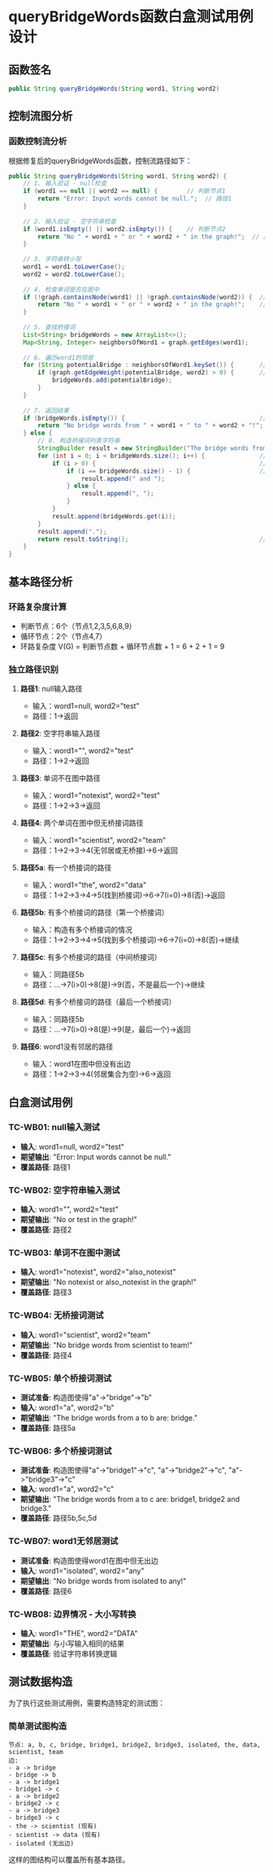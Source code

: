 # queryBridgeWords函数白盒测试用例设计

## 函数签名
```java
public String queryBridgeWords(String word1, String word2)
```

## 控制流图分析

### 函数控制流分析
根据修复后的queryBridgeWords函数，控制流路径如下：

```java
public String queryBridgeWords(String word1, String word2) {
    // 1. 输入验证 - null检查
    if (word1 == null || word2 == null) {        // 判断节点1
        return "Error: Input words cannot be null.";  // 路径1
    }
    
    // 2. 输入验证 - 空字符串检查  
    if (word1.isEmpty() || word2.isEmpty()) {    // 判断节点2
        return "No " + word1 + " or " + word2 + " in the graph!";  // 路径2
    }
    
    // 3. 字符串转小写
    word1 = word1.toLowerCase();
    word2 = word2.toLowerCase();
    
    // 4. 检查单词是否在图中
    if (!graph.containsNode(word1) || !graph.containsNode(word2)) {  // 判断节点3
        return "No " + word1 + " or " + word2 + " in the graph!";    // 路径3
    }
    
    // 5. 查找桥接词
    List<String> bridgeWords = new ArrayList<>();
    Map<String, Integer> neighborsOfWord1 = graph.getEdges(word1);
    
    // 6. 遍历word1的邻居
    for (String potentialBridge : neighborsOfWord1.keySet()) {       // 循环节点4
        if (graph.getEdgeWeight(potentialBridge, word2) > 0) {       // 判断节点5
            bridgeWords.add(potentialBridge);
        }
    }
    
    // 7. 返回结果
    if (bridgeWords.isEmpty()) {                                     // 判断节点6
        return "No bridge words from " + word1 + " to " + word2 + "!";  // 路径4
    } else {
        // 8. 构造桥接词列表字符串
        StringBuilder result = new StringBuilder("The bridge words from " + word1 + " to " + word2 + " are: ");
        for (int i = 0; i < bridgeWords.size(); i++) {               // 循环节点7
            if (i > 0) {                                             // 判断节点8
                if (i == bridgeWords.size() - 1) {                   // 判断节点9
                    result.append(" and ");
                } else {
                    result.append(", ");
                }
            }
            result.append(bridgeWords.get(i));
        }
        result.append(".");
        return result.toString();                                    // 路径5
    }
}
```

## 基本路径分析

### 环路复杂度计算
- 判断节点：6个（节点1,2,3,5,6,8,9）
- 循环节点：2个（节点4,7）
- 环路复杂度 V(G) = 判断节点数 + 循环节点数 + 1 = 6 + 2 + 1 = 9

### 独立路径识别
1. **路径1**: null输入路径
   - 输入：word1=null, word2="test"
   - 路径：1→返回

2. **路径2**: 空字符串输入路径
   - 输入：word1="", word2="test"
   - 路径：1→2→返回

3. **路径3**: 单词不在图中路径
   - 输入：word1="notexist", word2="test"
   - 路径：1→2→3→返回

4. **路径4**: 两个单词在图中但无桥接词路径
   - 输入：word1="scientist", word2="team"
   - 路径：1→2→3→4(无邻居或无桥接)→6→返回

5. **路径5a**: 有一个桥接词的路径
   - 输入：word1="the", word2="data"
   - 路径：1→2→3→4→5(找到桥接词)→6→7(i=0)→8(否)→返回

6. **路径5b**: 有多个桥接词的路径（第一个桥接词）
   - 输入：构造有多个桥接词的情况
   - 路径：1→2→3→4→5(找到多个桥接词)→6→7(i=0)→8(否)→继续

7. **路径5c**: 有多个桥接词的路径（中间桥接词）
   - 输入：同路径5b
   - 路径：...→7(i>0)→8(是)→9(否，不是最后一个)→继续

8. **路径5d**: 有多个桥接词的路径（最后一个桥接词）
   - 输入：同路径5b
   - 路径：...→7(i>0)→8(是)→9(是，最后一个)→返回

9. **路径6**: word1没有邻居的路径
   - 输入：word1在图中但没有出边
   - 路径：1→2→3→4(邻居集合为空)→6→返回

## 白盒测试用例

### TC-WB01: null输入测试
- **输入**: word1=null, word2="test"
- **期望输出**: "Error: Input words cannot be null."
- **覆盖路径**: 路径1

### TC-WB02: 空字符串输入测试
- **输入**: word1="", word2="test"
- **期望输出**: "No  or test in the graph!"
- **覆盖路径**: 路径2

### TC-WB03: 单词不在图中测试
- **输入**: word1="notexist", word2="also_notexist"
- **期望输出**: "No notexist or also_notexist in the graph!"
- **覆盖路径**: 路径3

### TC-WB04: 无桥接词测试
- **输入**: word1="scientist", word2="team"
- **期望输出**: "No bridge words from scientist to team!"
- **覆盖路径**: 路径4

### TC-WB05: 单个桥接词测试
- **测试准备**: 构造图使得"a"->"bridge"->"b"
- **输入**: word1="a", word2="b"
- **期望输出**: "The bridge words from a to b are: bridge."
- **覆盖路径**: 路径5a

### TC-WB06: 多个桥接词测试
- **测试准备**: 构造图使得"a"->"bridge1"->"c", "a"->"bridge2"->"c", "a"->"bridge3"->"c"
- **输入**: word1="a", word2="c"
- **期望输出**: "The bridge words from a to c are: bridge1, bridge2 and bridge3."
- **覆盖路径**: 路径5b,5c,5d

### TC-WB07: word1无邻居测试
- **测试准备**: 构造图使得word1在图中但无出边
- **输入**: word1="isolated", word2="any"
- **期望输出**: "No bridge words from isolated to any!"
- **覆盖路径**: 路径6

### TC-WB08: 边界情况 - 大小写转换
- **输入**: word1="THE", word2="DATA"
- **期望输出**: 与小写输入相同的结果
- **覆盖路径**: 验证字符串转换逻辑

## 测试数据构造

为了执行这些测试用例，需要构造特定的测试图：

### 简单测试图构造
```
节点: a, b, c, bridge, bridge1, bridge2, bridge3, isolated, the, data, scientist, team
边:
- a -> bridge
- bridge -> b
- a -> bridge1
- bridge1 -> c  
- a -> bridge2
- bridge2 -> c
- a -> bridge3
- bridge3 -> c
- the -> scientist (现有)
- scientist -> data (现有)
- isolated (无出边)
```

这样的图结构可以覆盖所有基本路径。 